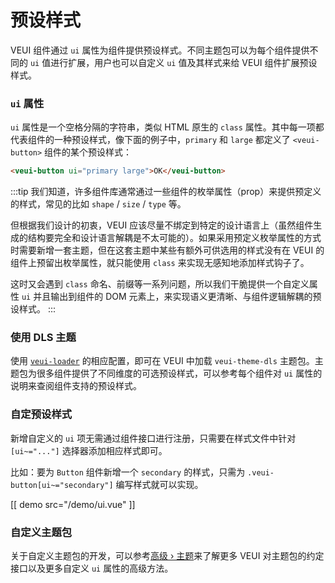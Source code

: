 # 预设样式

VEUI 组件通过 `ui` 属性为组件提供预设样式。不同主题包可以为每个组件提供不同的 `ui` 值进行扩展，用户也可以自定义 `ui` 值及其样式来给 VEUI 组件扩展预设样式。

### `ui` 属性

`ui` 属性是一个空格分隔的字符串，类似 HTML 原生的 `class` 属性。其中每一项都代表组件的一种预设样式，像下面的例子中，`primary` 和 `large` 都定义了 `<veui-button>` 组件的某个预设样式：

```html
<veui-button ui="primary large">OK</veui-button>
```

:::tip
我们知道，许多组件库通常通过一些组件的枚举属性（prop）来提供预定义的样式，常见的比如 `shape` / `size` / `type` 等。

但根据我们设计的初衷，VEUI 应该尽量不绑定到特定的设计语言上（虽然组件生成的结构要完全和设计语言解耦是不太可能的）。如果采用预定义枚举属性的方式时需要新增一套主题，但在这套主题中某些有额外可供选用的样式没有在 VEUI 的组件上预留出枚举属性，就只能使用 `class` 来实现无感知地添加样式钩子了。

这时又会遇到 `class` 命名、前缀等一系列问题，所以我们干脆提供一个自定义属性 `ui` 并且输出到组件的 DOM 元素上，来实现语义更清晰、与组件逻辑解耦的预设样式。
:::

### 使用 DLS 主题

使用 [`veui-loader`](./veui-loader) 的相应配置，即可在 VEUI 中加载 `veui-theme-dls` 主题包。主题包为很多组件提供了不同维度的可选预设样式，可以参考每个组件对 `ui` 属性的说明来查阅组件支持的预设样式。

### 自定预设样式

新增自定义的 `ui` 项无需通过组件接口进行注册，只需要在样式文件中针对 `[ui~="..."]` 选择器添加相应样式即可。

比如：要为 `Button` 组件新增一个 `secondary` 的样式，只需为 `.veui-button[ui~="secondary"]` 编写样式就可以实现。

[[ demo src="/demo/ui.vue" ]]

### 自定义主题包

关于自定义主题包的开发，可以参考[高级 › 主题](../advanced/theming)来了解更多 VEUI 对主题包的约定接口以及更多自定义 `ui` 属性的高级方法。
